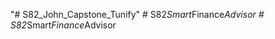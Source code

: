 "# S82_John_Capstone_Tunify" 
#   S 8 2 _ S m a r t _ F i n a n c e _ A d v i s o r  
 #   S 8 2 _ S m a r t _ F i n a n c e _ A d v i s o r  
 